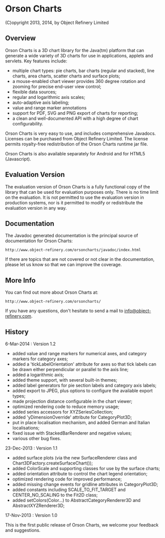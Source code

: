 Orson Charts
============

(C)opyright 2013, 2014, by Object Refinery Limited


Overview
--------
Orson Charts is a 3D chart library for the Java(tm) platform that can generate a wide variety of 3D charts for use in applications, applets and servlets. Key features include:

- multiple chart types: pie charts, bar charts (regular and stacked), line charts, area charts, scatter charts and surface plots;
- a mouse-enabled chart viewer provides 360 degree rotation and zooming for precise end-user view control;
- flexible data sources;
- regular and logarithmic axis scales;
- auto-adaptive axis labeling;
- value and range marker annotations
- support for PDF, SVG and PNG export of charts for reporting;
- a clean and well-documented API with a high degree of chart configurability.

Orson Charts is very easy to use, and includes comprehensive Javadocs.  Licenses can be purchased from Object Refinery Limited.  The license permits royalty-free redistribution of the Orson Charts runtime jar file.

Orson Charts is also available separately for Android and for HTML5 (Javascript).


Evaluation Version
------------------
The evaluation version of Orson Charts is a fully functional copy of the library that can be used for evaluation purposes only.  There is no time limit on the evaluation.  It is not permitted to use the evaluation version in production systems, nor is it permitted to modify or redistribute the evaluation version in any way.


Documentation
-------------
The Javadoc generated documentation is the principal source of documentation for Orson Charts:

    http://www.object-refinery.com/orsoncharts/javadoc/index.html

If there are topics that are not covered or not clear in the documentation, please let us know so that we can improve the coverage.


More Info
---------
You can find out more about Orson Charts at:

    http://www.object-refinery.com/orsoncharts/

If you have any questions, don't hesitate to send a mail to info@object-refinery.com.


History
-------

6-Mar-2014 : Version 1.2

- added value and range markers for numerical axes, and category markers for category axes;
- added a 'tickLabelOrientation' attribute for axes so that tick labels can be drawn either perpendicular or parallel to the axis line;
- added a logarithmic axis;
- added theme support, with several built-in themes;
- added label generators for pie section labels and category axis labels;
- added export to JPEG, plus options to configure the available export types;
- made projection distance configurable in the chart viewer;
- optimized rendering code to reduce memory usage;
- added series accessors for XYZSeriesCollection;
- added 'yDimensionOverride' attribute for CategoryPlot3D;
- put in place localisation mechanism, and added German and Italian localisations;
- fixed issue with StackedBarRenderer and negative values;
- various other bug fixes.


23-Dec-2013 : Version 1.1

- added surface plots (via the new SurfaceRenderer class and Chart3DFactory.createSurfaceChart());
- added ColorScale and supporting classes for use by the surface charts;
- added orientation attribute to control the chart legend orientation;
- optimized rendering code for improved performance;
- added missing change events for gridline attributes in CategoryPlot3D;
- added constants including SCALE_TO_FIT_TARGET and CENTER_NO_SCALING to the Fit2D class;
- added setColors(Color...) to AbstractCategoryRenderer3D and AbstractXYZRenderer3D;


17-Nov-2013 : Version 1.0

This is the first public release of Orson Charts, we welcome your feedback and suggestions.
